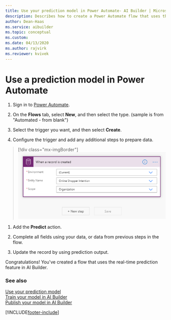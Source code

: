 ```yaml
---
title: Use your prediction model in Power Automate- AI Builder | Microsoft Docs
description: Describes how to create a Power Automate flow that uses the real-time prediction feature.
author: Dean-Haas
ms.service: aibuilder
ms.topic: conceptual
ms.custom: 
ms.date: 04/13/2020
ms.author: rajvirk
ms.reviewer: kvivek
---
```


# Use a prediction model in Power Automate


1. Sign in to [Power Automate](https://flow.microsoft.com/).

1. On the **Flows** tab, select **New**, and then select the type. (sample is from "Automated - from blank")<!--What does this mean? Can you put it in context a little better?-->

1. Select the trigger you want, and then select **Create**.

1. Configure the trigger and add any additional steps to prepare data.

> [!div class="mx-imgBorder"]
> ![Configure the trigger](media/predict-configure-trigger.png "Configure the trigger")

1. Add the **Predict** action.

1. Complete all fields using your data, or data from previous steps in the flow.

1. Update the record by using prediction output.

Congratulations! You've created a flow that uses the real-time prediction feature in AI Builder.

### See also

[Use your prediction model](prediction-use.md)  
[Train your model in AI Builder](train-model.md)  
[Publish your model in AI Builder](publish-model.md)


[!INCLUDE[footer-include](includes/footer-banner.md)]